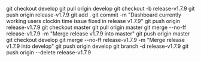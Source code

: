 git checkout develop
git pull origin develop
git checkout -b release-v1.7.9
git push origin release-v1.7.9
git add .
git commit -m "Dashboard currently working users clockin time issue fixed in release v1.7.9"
git push origin release-v1.7.9
git checkout master
git pull origin master
git merge --no-ff release-v1.7.9 -m "Merge release v1.7.9 into master"
git push origin master
git checkout develop
git merge --no-ff release-v1.7.9 -m "Merge release v1.7.9 into develop"
git push origin develop
git branch -d release-v1.7.9
git push origin --delete release-v1.7.9
